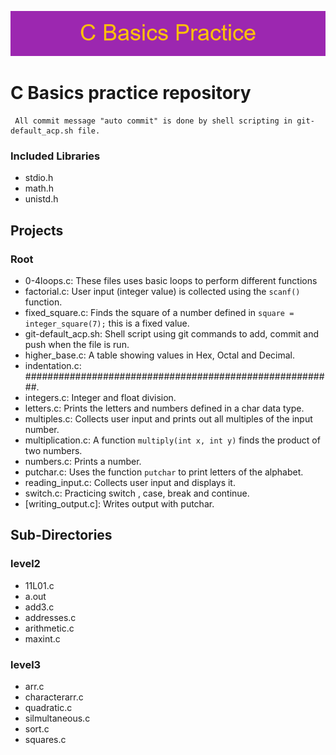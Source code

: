 ![Banner C basics practice](./resources/C_Basics_Practice.png)
# C Basics practice repository

```commandline
 All commit message "auto commit" is done by shell scripting in git-default_acp.sh file.
 ```

### Included Libraries
- stdio.h
- math.h
- unistd.h

## Projects
### Root
- 0-4loops.c:
	These files uses basic loops to perform different functions
- factorial.c:
	User input (integer value) is collected using the `scanf()` function.
- fixed_square.c:
	Finds the square of a number defined in `square = integer_square(7);` this is a fixed value.
- git-default_acp.sh:
	Shell script using git commands to add, commit and push when the file is run.
- higher_base.c:
	A table showing values in Hex, Octal and Decimal.
- indentation.c:
	########################################################.
- integers.c:
	Integer and float division.
- letters.c:
	Prints the letters and numbers defined in a char data type.
- multiples.c:
	Collects user input and prints out all multiples of the input number.
- multiplication.c:
	A function `multiply(int x, int y)` finds the product of two numbers.
- numbers.c:
	Prints a number.
- putchar.c:
	Uses the function `putchar` to print letters of the alphabet.
- reading_input.c:
	Collects user input and displays it.
- switch.c:
	Practicing switch , case, break and continue.
- [writing_output.c]:
	Writes output with putchar.

## Sub-Directories

### level2
- 11L01.c
- a.out
- add3.c
- addresses.c
- arithmetic.c
- maxint.c

### level3
- arr.c
- characterarr.c
- quadratic.c
- silmultaneous.c
- sort.c
- squares.c
